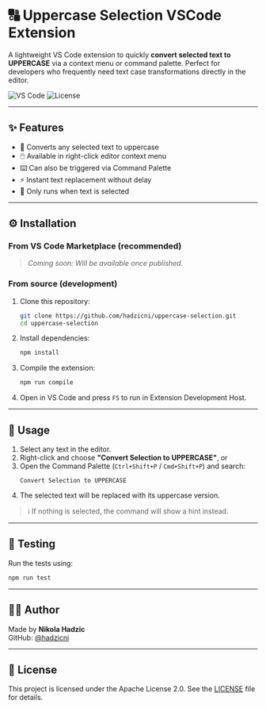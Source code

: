 # 🔠 Uppercase Selection VSCode Extension

A lightweight VS Code extension to quickly **convert selected text to UPPERCASE** via a context menu or command palette. Perfect for developers who frequently need text case transformations directly in the editor.

![VS Code](https://img.shields.io/badge/vscode-1.100+-blue?logo=visualstudiocode)
![License](https://img.shields.io/badge/license-Apache--2.0-blue)

---

## ✨ Features

- 🔡 Converts any selected text to uppercase
- 🖱️ Available in right-click editor context menu
- ⌨️ Can also be triggered via Command Palette
- ⚡ Instant text replacement without delay
- 🎯 Only runs when text is selected

---

## ⚙️ Installation

### From VS Code Marketplace (recommended)

> _Coming soon: Will be available once published._

### From source (development)

1. Clone this repository:

   ```bash
   git clone https://github.com/hadzicni/uppercase-selection.git
   cd uppercase-selection
   ```

2. Install dependencies:

   ```bash
   npm install
   ```

3. Compile the extension:

   ```bash
   npm run compile
   ```

4. Open in VS Code and press `F5` to run in Extension Development Host.

---

## 🚀 Usage

1. Select any text in the editor.
2. Right-click and choose **"Convert Selection to UPPERCASE"**, or
3. Open the Command Palette (`Ctrl+Shift+P` / `Cmd+Shift+P`) and search:
   ```
   Convert Selection to UPPERCASE
   ```
4. The selected text will be replaced with its uppercase version.

> ℹ️ If nothing is selected, the command will show a hint instead.

---

## 🧪 Testing

Run the tests using:

```bash
npm run test
```

---

## 👨‍💻 Author

Made by **Nikola Hadzic**  
GitHub: [@hadzicni](https://github.com/hadzicni)

---

## 📄 License

This project is licensed under the Apache License 2.0. See the [LICENSE](./LICENSE) file for details.

